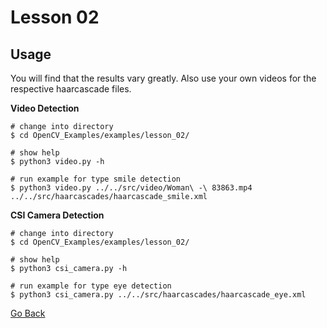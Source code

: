 # Lesson 02

## Usage

You will find that the results vary greatly. Also use your own videos for the respective haarcascade files.

**Video Detection**

```shell
# change into directory
$ cd OpenCV_Examples/examples/lesson_02/

# show help
$ python3 video.py -h

# run example for type smile detection
$ python3 video.py ../../src/video/Woman\ -\ 83863.mp4 ../../src/haarcascades/haarcascade_smile.xml
```

**CSI Camera Detection**

```shell
# change into directory
$ cd OpenCV_Examples/examples/lesson_02/

# show help
$ python3 csi_camera.py -h

# run example for type eye detection
$ python3 csi_camera.py ../../src/haarcascades/haarcascade_eye.xml 
```

[Go Back](../../README.md)
